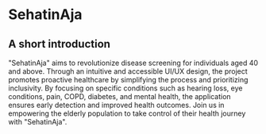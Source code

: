 # SehatinAja


## A short introduction
"SehatinAja" aims to revolutionize disease screening for individuals aged 40 and above. Through an intuitive and accessible UI/UX design, the project promotes proactive healthcare by simplifying the process and prioritizing inclusivity. By focusing on specific conditions such as hearing loss, eye conditions, pain, COPD, diabetes, and mental health, the application ensures early detection and improved health outcomes. Join us in empowering the elderly population to take control of their health journey with "SehatinAja".

